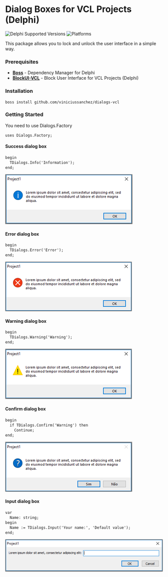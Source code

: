 # Dialog Boxes for VCL Projects (Delphi)
![Delphi Supported Versions](https://img.shields.io/badge/Delphi%20Supported%20Versions-XE3..10.3%20Rio-blue.svg)
![Platforms](https://img.shields.io/badge/Platforms-Win32%20and%20Win64-red.svg)

This package allows you to lock and unlock the user interface in a simple way.

### Prerequisites
 * [**Boss**](https://github.com/HashLoad/boss) - Dependency Manager for Delphi
 * [**BlockUI-VCL**](https://github.com/viniciussanchez/blockui-vcl) - Block User Interface for VCL Projects (Delphi)
 
### Installation 
```
boss install github.com/viniciussanchez/dialogs-vcl
```

### Getting Started
You need to use Dialogs.Factory
```
uses Dialogs.Factory;
```

#### Success dialog box
```
begin
  TDialogs.Info('Information');
end;
``` 
![dialogs-vcl](img/Screenshot_1.png)

#### Error dialog box
```
begin
  TDialogs.Error('Error');
end;
``` 
![dialogs-vcl](img/Screenshot_3.png)

#### Warning dialog box
```
begin
  TDialogs.Warning('Warning');
end;
``` 
![dialogs-vcl](img/Screenshot_2.png)

#### Confirm dialog box
```
begin
  if TDialogs.Confirm('Warning') then
    Continue;
end;
``` 
![dialogs-vcl](img/Screenshot_4.png)

#### Input dialog box
```
var
  Name: string;
begin
  Name := TDialogs.Input('Your name:', 'Default value');
end;
``` 
![dialogs-vcl](img/Screenshot_5.png)
